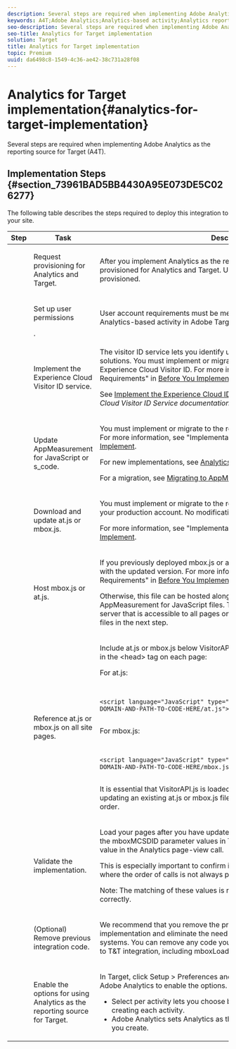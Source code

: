 ```yaml
---
description: Several steps are required when implementing Adobe Analytics as the reporting source for Target (A4T).
keywords: A4T;Adobe Analytics;Analytics-based activity;Analytics report suite;report suite;Analytics Target integration;configure report suite
seo-description: Several steps are required when implementing Adobe Analytics as the reporting source for Target (A4T).
seo-title: Analytics for Target implementation
solution: Target
title: Analytics for Target implementation
topic: Premium
uuid: da6498c8-1549-4c36-ae42-38c731a28f08
---
```


# Analytics for Target implementation{#analytics-for-target-implementation}

Several steps are required when implementing Adobe Analytics as the reporting source for Target (A4T).

## Implementation Steps {#section_73961BAD5BB4430A95E073DE5C026277}

The following table describes the steps required to deploy this integration to your site. 

<table id="table_1683413EA0E34DBC9291832647B68E96"> 
 <thead> 
  <tr> 
   <th colname="col01" class="entry"> Step </th> 
   <th colname="col1" class="entry"> Task </th> 
   <th colname="col2" class="entry"> Description </th> 
  </tr> 
 </thead>
 <tbody> 
  <tr> 
   <td colname="col01"><img href="assets/step1_icon.png" id="image_21F30BBFC0A249F8B0E1A50EBBEED77D" /> </td> 
   <td colname="col1"> <p>Request provisioning for Analytics and Target. </p> </td> 
   <td colname="col2"> <p>After you implement <span class="keyword"> Analytics</span> as the reporting source for <span class="keyword"> Target</span>, you must be provisioned for <span class="keyword"> Analytics</span> and <span class="keyword"> Target</span>. Use <a href="https://www.adobe.com/go/audiences" format="http" scope="external"> this form</a> to request to be provisioned. </p> </td> 
  </tr> 
  <tr> 
   <td colname="col01"><img href="assets/step2_icon.png" id="image_76B61DEABE3849CCB39135FDD7399EAA" /> </td> 
   <td colname="col1"> <p>Set up user permissions </p>. </td> 
   <td colname="col2"> <p>User account requirements must be met before you can create an <span class="keyword"> Adobe Analytics</span>-based activity in <span class="keyword"> Adobe Target</span>. See <a href="../../c-integrating-target-with-mac/a4t/c-account-reqs.md#concept_4BC06CAB00BF46FF9362AFE98656B083" format="dita" scope="local"> User Permission Requirements</a>. </p> </td> 
  </tr> 
  <tr> 
   <td colname="col01"><img href="assets/step3_icon.png" id="image_9933AC9D3A884BD9814A6B697610CAE9" /> </td> 
   <td colname="col1"> <p>Implement the Experience Cloud Visitor ID service. </p> </td> 
   <td colname="col2"> <p>The visitor ID service lets you identify users across <span class="keyword"> Experience Cloud</span> solutions. You must implement or migrate to the required version of the Experience Cloud Visitor ID. For more information, see "Implementation Requirements" in <a href="../../c-integrating-target-with-mac/a4t/c-before-implement.md#concept_046BC89C03044417A30B63CE34C22543" format="dita" scope="local"> Before You Implement</a>. </p> <p>See <a href="https://marketing.adobe.com/resources/help/en_US/mcvid/mcvid-setup-target.html" format="html" scope="external"> Implement the Experience Cloud ID Service for Target</a> in the <i>Experience Cloud Visitor ID Service documentation</i>. </p> </td> 
  </tr> 
  <tr> 
   <td colname="col01"><img href="assets/step4_icon.png" id="image_844E896941E2489A943BE10AD710ED36" /> </td> 
   <td colname="col1"> <p>Update AppMeasurement for JavaScript or s_code. </p> </td> 
   <td colname="col2"> <p>You must implement or migrate to the required version of <span class="codeph"> appMeasurement.js</span>. For more information, see "Implementation Requirements" in <a href="../../c-integrating-target-with-mac/a4t/c-before-implement.md#concept_046BC89C03044417A30B63CE34C22543" format="dita" scope="local"> Before You Implement</a>. </p> <p>For new implementations, see <a href="https://marketing.adobe.com/resources/help/en_US/sc/implement/?f=js_implementation" format="https" scope="external"> Analytics JavaScript Implementation</a>. </p> <p>For a migration, see <a href="https://marketing.adobe.com/resources/help/en_US/sc/implement/?f=appmeasure_mjs_migrate" format="http" scope="external"> Migrating to AppMeasurement for JavaScript</a>. </p> </td> 
  </tr> 
  <tr> 
   <td colname="col01"><img href="assets/step5_icon.png" id="image_1C4293CA98F04EE2ADA69EAB95BDE8B1" /> </td> 
   <td colname="col1"> <p>Download and update <span class="codeph"> at.js</span> or <span class="codeph"> mbox.js</span>. </p> </td> 
   <td colname="col2"> <p>You must implement or migrate to the required version of <span class="codeph"> at.js</span> or <span class="codeph"> mbox.js</span> using your production account. No modifications are required on the code. </p> <p>For more information, see "Implementation Requirements" in <a href="../../c-integrating-target-with-mac/a4t/c-before-implement.md#concept_046BC89C03044417A30B63CE34C22543" format="dita" scope="local"> Before You Implement</a>. </p> </td> 
  </tr> 
  <!-- <row> <entry colname="col01"><image href="graphics/step3_icon.png" id="image_02CFDC007BF1486AA312698EBFFA79F7"></image> </entry> <entry colname="col1"> <p>Edit <codeph>mbox.js</codeph> </p> </entry> <entry colname="col2"> <p>On the <uicontrol>Mbox Edit</uicontrol> page in Adobe Target, add the following code to the <uicontrol>Extra JavaScript</uicontrol> portion of your <codeph>mbox.js</codeph> file: </p> <codeblock outputclass="syntax javascript">document.write('&lt;script&nbsp;src="'&nbsp;+&nbsp;document.location.protocol&nbsp;+&nbsp;'//cdn.tt.omtrdc.net/cdn/target.js"&gt;&lt;/script&gt;');</codeblock> </entry> </row> --> 
  <tr> 
   <td colname="col01"><img href="assets/step6_icon.png" id="image_C17DA86A4D9A483DB862F5970A1EEEF1" /> </td> 
   <td colname="col1"> <p>Host <span class="codeph"> mbox.js</span> or <span class="codeph"> at.js</span>. </p> </td> 
   <td colname="col2"> <p>If you previously deployed <span class="codeph"> mbox.js</span> or <span class="codeph"> at.js</span>, you can replace your existing file with the updated version. For more information, see "Implementation Requirements" in <a href="../../c-integrating-target-with-mac/a4t/c-before-implement.md#concept_046BC89C03044417A30B63CE34C22543" format="dita" scope="local"> Before You Implement</a>. </p> <p>Otherwise, this file can be hosted along with the Visitor ID service and AppMeasurement for JavaScript files. These files must be hosted on a web server that is accessible to all pages on your site. You need the path to these files in the next step. </p> </td> 
  </tr> 
  <tr> 
   <td colname="col01"><img href="assets/step7_icon.png" id="image_CA8C5C4F0B7C40CEBFD7725663EE7BFD" /> </td> 
   <td colname="col1"> <p>Reference <span class="codeph"> at.js</span> or <span class="codeph"> mbox.js</span> on all site pages. </p> </td> 
   <td colname="col2"> <p> Include <span class="codeph"> at.js</span> or <span class="codeph"> mbox.js</span> below <span class="codeph"> VisitorAPI.js</span> by adding the following line of code in the <span class="codeph"> &lt;head&gt;</span> tag on each page: </p> <p>For<span class="codeph"> at.js</span>: </p> 
    <code class="syntax html">
     &lt;script&nbsp;language="JavaScript"&nbsp;type="text/javascript"&nbsp;src="https://INSERT-DOMAIN-AND-PATH-TO-CODE-HERE/at.js"&gt;&lt;/script&gt;
    </code> <p>For <span class="codeph"> mbox.js</span>: </p> 
    <code class="syntax html">
     &lt;script&nbsp;language="JavaScript"&nbsp;type="text/javascript"&nbsp;src="https://INSERT-DOMAIN-AND-PATH-TO-CODE-HERE/mbox.js"&gt;&lt;/script&gt;
    </code> <p>It is essential that <span class="codeph"> VisitorAPI.js</span> is loaded before <span class="codeph"> at.js</span> or <span class="codeph"> mbox.js</span>, so if you are updating an existing <span class="codeph"> at.js</span> or <span class="codeph"> mbox.js</span> file, make sure that you verify the load order. </p> </td> 
  </tr> 
  <tr> 
   <td colname="col01"><img href="assets/step8_icon.png" id="image_D44ABBFE1308454B955F733D2E6C88EA" /> </td> 
   <td colname="col1"> <p>Validate the implementation. </p> </td> 
   <td colname="col2"> <p>Load your pages after you have updated the JavaScript libraries to confirm that the <span class="codeph"> mboxMCSDID</span> parameter values in Target calls match the <span class="codeph"> sdid</span> parameter value in the Analytics page-view call. </p> <p>This is especially important to confirm in Single Page Applications (SPAs) where the order of calls is not always predictable. </p> <p> <p>Note:  The matching of these values is required in order for A4T to function correctly. </p> </p> </td> 
  </tr> 
  <tr> 
   <td colname="col01"><img href="assets/step9_icon.png" id="image_57C8A469F046405D87CEEECBD8B37815" /> </td> 
   <td colname="col1"> <p>(Optional) Remove previous integration code. </p> </td> 
   <td colname="col2"> <p>We recommend that you remove the previous integration to simplify your implementation and eliminate the need to sort out discrepancies between the systems. You can remove any code you might have deployed for a previous SC to T&amp;T integration, including <span class="codeph"> mboxLoadSCPlugin</span>. </p> </td> 
  </tr> 
  <tr> 
   <td colname="col01"><img href="assets/step10_icon.png" id="image_9F30EFDCBBE140368431A18F39B50DE5" /> </td> 
   <td colname="col1"> <p>Enable the options for using Analytics as the reporting source for Target. </p> </td> 
   <td colname="col2"> <p>In <span class="keyword"> Target</span>, click <span class="uicontrol"> Setup</span> &gt; <span class="uicontrol"> Preferences</span> and choose either <span class="uicontrol"> Select per activity</span> or <span class="uicontrol"> Adobe Analytics</span> to enable the options. </p> <p> 
     <ul id="ul_151FF5A080E14A10879710E599626DD6"> 
      <li id="li_25DB177CEC6142A9A5039D0A6E892BEB"> <span class="uicontrol"> Select per activity</span> lets you choose between <span class="keyword"> Target</span> and <span class="keyword"> Analytics</span> when creating each activity. </li> 
      <li id="li_DFD453742EA245DBB827E6F3C02362D4"> <span class="uicontrol"> Adobe Analytics</span> sets <span class="keyword"> Analytics</span> as the reporting source for all activities that you create. </li> 
     </ul> </p> </td> 
  </tr> 
 </tbody> 
</table>
